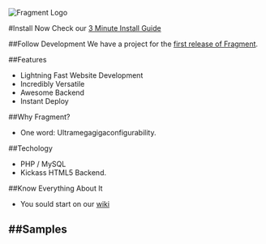 ![Fragment Logo](https://cloud.githubusercontent.com/assets/1178107/17912245/08dc126e-6958-11e6-8eeb-ae223b2d190f.png)

#Install Now
Check our [3 Minute Install Guide](https://github.com/menendezpoo/Fragment/wiki/3-Minute-Install)

##Follow Development
We have a project for the [first release of Fragment](https://github.com/menendezpoo/Fragment/projects/1).

##Features
- Lightning Fast Website Development
- Incredibly Versatile
- Awesome Backend
- Instant Deploy

##Why Fragment?
- One word: Ultramegagigaconfigurability.

##Techology
- PHP / MySQL
- Kickass HTML5 Backend.

##Know Everything About It
- You sould start on our [wiki](https://github.com/menendezpoo/Fragment/wiki)

##Samples
- 
